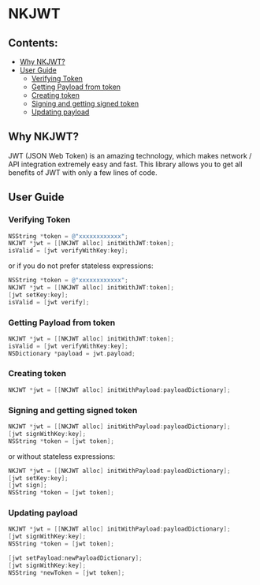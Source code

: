 # NKJWT

## Contents:

- [Why NKJWT?](#why-nkjwt)
- [User Guide](#user-guide)
    - [Verifying Token](#verifying-token)
    - [Getting Payload from token](#getting-payload-from-token)
    - [Creating token](#creating-token)
    - [Signing and getting signed token](#signing-and-getting-signed-token)
    - [Updating payload](#updating-payload)

## Why NKJWT?

JWT (JSON Web Token) is an amazing technology, which makes network / API integration extremely easy and fast. This library allows you to get all benefits of JWT with only a few lines of code.

## User Guide

### Verifying Token

```objective-c
NSString *token = @"xxxxxxxxxxxx";
NKJWT *jwt = [[NKJWT alloc] initWithJWT:token];
isValid = [jwt verifyWithKey:key];
```

or if you do not prefer stateless expressions:

```objective-c
NSString *token = @"xxxxxxxxxxxx";
NKJWT *jwt = [[NKJWT alloc] initWithJWT:token];
[jwt setKey:key];
isValid = [jwt verify];
```

### Getting Payload from token

```objective-c
NKJWT *jwt = [[NKJWT alloc] initWithJWT:token];
isValid = [jwt verifyWithKey:key];
NSDictionary *payload = jwt.payload;
```

### Creating token

```objective-c
NKJWT *jwt = [[NKJWT alloc] initWithPayload:payloadDictionary];
```

### Signing and getting signed token

```objective-c
NKJWT *jwt = [[NKJWT alloc] initWithPayload:payloadDictionary];
[jwt signWithKey:key];
NSString *token = [jwt token];
```

or without stateless expressions:

```objective-c
NKJWT *jwt = [[NKJWT alloc] initWithPayload:payloadDictionary];
[jwt setKey:key];
[jwt sign];
NSString *token = [jwt token];
```

### Updating payload

```objective-c
NKJWT *jwt = [[NKJWT alloc] initWithPayload:payloadDictionary];
[jwt signWithKey:key];
NSString *token = [jwt token];

[jwt setPayload:newPayloadDictionary];
[jwt signWithKey:key];
NSString *newToken = [jwt token];
```


